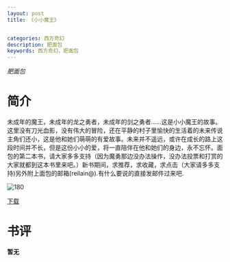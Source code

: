 ```yaml
---
layout: post
title: 《小小魔王》


categories: 西方奇幻
description: 肥面包
keywords: 西方奇幻，肥面包
---
```


*肥面包*

# 简介

未成年的魔王，未成年的龙之勇者，未成年的剑之勇者……这是小小魔王的故事。这里没有刀光血影，没有伟大的冒险，还在平静的村子里愉快的生活着的未来传说主角们还小，这是他和她们萌萌的有爱故事。未来并不遥远，或许在成长的路上这段时间并不长，但是这份小小的爱，将一直陪伴在他和她们的身边，永不忘怀。面包的第二本书，请大家多多支持（因为魔勇那边没办法操作，没办法投票和打赏的大家就都到这本书里来吧。）新书期间，求推荐，求收藏，求点击（大家请多多支持)另外附上面包的邮箱(reilain@).有什么要说的直接发邮件过来吧.

![180](http://tvax4.sinaimg.cn/large/008dGP0Fgy1gu353mg4rtj304605kdfu.jpg)

[下载](https://link.jscdn.cn/1drv/aHR0cHM6Ly8xZHJ2Lm1zL3QvcyFBaGU2R2dNWmVFb2poVElLNk5tVDJUM0hzTHBWP2U9emVtZXFw.txt)
# 书评
**暂无**